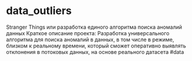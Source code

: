 # data_outliers
Stranger Things или разработка единого алгоритма поиска аномалий данных
Краткое описание проекта:
Разработка универсального алгоритма для поиска аномалий в данных, в том числе в режиме, близком к реальному времени, который сможет оперативно выявлять отклонения в потоковых данных, на основе реального датасета
#data
